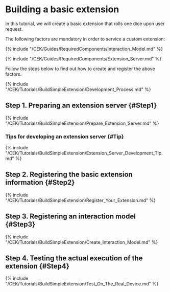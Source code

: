 # Building a basic extension
In this tutorial, we will create a basic extension that rolls one dice upon user request.

The following factors are mandatory in order to service a custom extension:

{% include "/CEK/Guides/RequiredComponents/Interaction_Model.md" %}

{% include "/CEK/Guides/RequiredComponents/Extension_Server.md" %}

Follow the steps below to find out how to create and register the above factors.

{% include "/CEK/Tutorials/BuildSimpleExtension/Development_Process.md" %}

## Step 1. Preparing an extension server {#Step1}
{% include "/CEK/Tutorials/BuildSimpleExtension/Prepare_Extension_Server.md" %}

### Tips for developing an extension server {#Tip}
{% include "/CEK/Tutorials/BuildSimpleExtension/Extension_Server_Development_Tip.md" %}

## Step 2. Registering the basic extension information {#Step2}
{% include "/CEK/Tutorials/BuildSimpleExtension/Register_Your_Extension.md" %}

## Step 3. Registering an interaction model {#Step3}
{% include "/CEK/Tutorials/BuildSimpleExtension/Create_Interaction_Model.md" %}

## Step 4. Testing the actual execution of the extension {#Step4}
{% include "/CEK/Tutorials/BuildSimpleExtension/Test_On_The_Real_Device.md" %}
